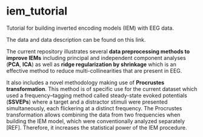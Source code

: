 # iem_tutorial

Tutorial for building inverted encoding models (IEM) with EEG data.

The data and data description can be found on this link.

The current repository illustrates several **data preprocessing methods to improve IEMs** including principal and independent component analyses (**PCA**, **ICA**) as well as **ridge regularization by shrinkage** which is an effective method to reduce multi-collinearities that are present in EEG.

It also includes a novel methodology making use of **Procrustes transformation**. This method is of specific use for the current dataset which used a frequency–tagging method called steady-state evoked potentials (**SSVEPs**) where a target and a distractor stimuli were presented simultaneously, each flickering at a distinct frequency. The Procrustes transformation allows combining the data from two frequencies when building the IEM model, which were conventionally analyzed separately [REF]. Therefore, it increases the statistical power of the IEM procedure.
